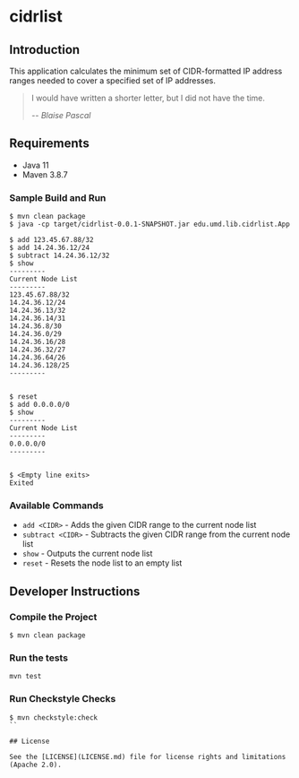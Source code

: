 # cidrlist

## Introduction

This application calculates the minimum set of CIDR-formatted IP address
ranges needed to cover a specified set of IP addresses.


> I would have written a shorter letter, but I did not have the time.
>
> -- <cite>Blaise Pascal</cite>

## Requirements

* Java 11
* Maven 3.8.7

### Sample Build and Run
```
$ mvn clean package
$ java -cp target/cidrlist-0.0.1-SNAPSHOT.jar edu.umd.lib.cidrlist.App

$ add 123.45.67.88/32
$ add 14.24.36.12/24
$ subtract 14.24.36.12/32
$ show
---------
Current Node List
---------
123.45.67.88/32
14.24.36.12/24
14.24.36.13/32
14.24.36.14/31
14.24.36.8/30
14.24.36.0/29
14.24.36.16/28
14.24.36.32/27
14.24.36.64/26
14.24.36.128/25
---------


$ reset
$ add 0.0.0.0/0
$ show
---------
Current Node List
---------
0.0.0.0/0
---------


$ <Empty line exits>
Exited
```

### Available Commands

* `add <CIDR>` - Adds the given CIDR range to the current node list
* `subtract <CIDR>` - Subtracts the given CIDR range from the current node list
* `show` - Outputs the current node list
* `reset` - Resets the node list to an empty list

## Developer Instructions

### Compile the Project

```
$ mvn clean package
```

### Run the tests

```
mvn test
```

### Run Checkstyle Checks

```
$ mvn checkstyle:check
``

## License

See the [LICENSE](LICENSE.md) file for license rights and limitations
(Apache 2.0).

